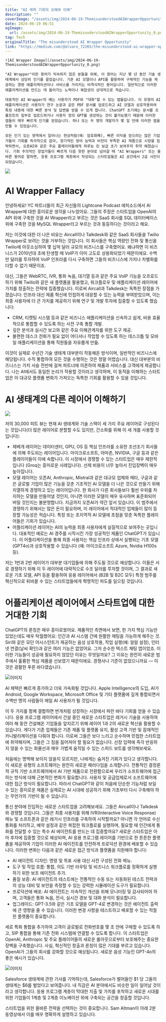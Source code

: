 ```yaml
---
title: "AI 래퍼 기회의 오해와 이해"
description: ""
coverImage: "/assets/img/2024-06-19-ThemisunderstoodAIWrapperOpportunity_0.png"
date: 2024-06-19 06:51
ogImage: 
  url: /assets/img/2024-06-19-ThemisunderstoodAIWrapperOpportunity_0.png
tag: Tech
originalTitle: "The misunderstood AI Wrapper Opportunity"
link: "https://medium.com/@alvaro_72265/the-misunderstood-ai-wrapper-opportunity-afabb3c74f31"
---
```



```
![AI Wrapper Image](/assets/img/2024-06-19-ThemisunderstoodAIWrapperOpportunity_0.png)

"AI Wrapper"이란 용어가 익숙하지 않은 분들을 위해, 이 용어는 지난 몇 년 동안 기술 생태계에서 상당히 인기를 끌었습니다. 기존 AI 모델이나 API를 활용하여 구체적인 기능을 제공하는 경량 애플리케이션이나 서비스를 가리키는 비격식적인 용어입니다. 일반적으로 이러한 애플리케이션을 만드는 데 들어가는 노력이나 복잡성이 상대적으로 적습니다.

대표적인 AI Wrapper의 예는 사용자가 PDF와 "대화"할 수 있는 앱들입니다. 이 유형의 AI 애플리케이션은 사용자가 연구 논문과 같은 PDF 문서를 업로드하고 AI 모델과 상호작용하여 특정 내용에 대한 빠른 분석 및 답변을 얻을 수 있게 합니다. ChatGPT 초기에는 문서를 프롬프트의 일부로 업로드하거나 사용자 정의 GPT를 생성하는 것이 불가능했기 때문에 이러한 앱들이 매우 빠르게 인기를 얻었습니다. 하나 또는 두 명의 개발자가 몇 일 만에 이러한 앱을 만들 수 있었습니다.

모든 인기 있는 영역에서 일어나는 현상처럼(예: 암호화폐), 빠른 이익을 얻으려는 많은 기업가들이 기회를 즉각적으로 잡아, 장기적인 방어 능력과 비전이 부족한 AI 제품으로 시장을 침략하면서, 오픈AI와 같은 주요 플레이어들에게 하루능 린 보급 초기 보여주자 취약 해졌습니다. 기회 주의적인 창업가들이 빠르게 다음 핫한 분야로 넘어갈 때 "AI Wrappers" 또는 올바른 용어로 말하면, 응용 프로그램 계층에서 작성되는 스타트업들은 AI 공간에서 2급 시민이 되었습니다.
```

<div class="content-ad"></div>

<img src="/assets/img/2024-06-19-ThemisunderstoodAIWrapperOpportunity_1.png" />

# AI Wrapper Fallacy

안녕하세요! YC 파트너들이 최근 자신들의 Lightcone Podcast 에피소드에서 AI Wrapper에 대한 흥미로운 생각을 나누었어요. 그들의 주장은 스타트업을 OpenAI의 API 위에 구축한 것을 AI Wrapper라고 부르는 것은 SaaS 회사를 SQL 데이터베이스 위에 구축한 것을 MySQL Wrapper라고 부르는 것과 동등하다는 것이라고 해요.

저는 이것에 대한 더 나은 비유는 Aircall이나 Talkdesk와 같은 SaaS 회사들을 Twilio Wrapper로 보려는 것을 거부하는 것입니다. 이 회사들은 핵심 역량인 전화 및 통신을 Twilio에 아웃소싱하여 몇 십억 달러 규모의 비즈니스를 구축했어요. 왜냐하면 이 비즈니스가 2010년대 초에 탄생할 때 VoIP가 이미 고도로 상용화되었기 때문이에요. 수백만 달러를 투자하여 VoIP 인프라를 다시 구축하면 그들의 비즈니스에 가치나 차별화를 더할 수 없기 때문이죠.

<div class="content-ad"></div>

대신, 그들은 WebRTC, IVR, 통화 녹음, 대기열 등과 같은 주요 VoIP 기능을 오프로드하기 위해 Twilio와 같은 새 플랫폼을 활용했고, 워크플로우 및 애플리케이션 레이어에 가치를 창출하는 전략에 집중했습니다. 이로써 Aircall과 Talkdesk는 독특한 장점을 가졌습니다: 인프라 대신 제품 혁신에 민첩하게 대응할 수 있는 능력을 부여받았으며, 이는 최종 사용자에 더 큰 가치를 제공하기 위해 연구 및 개발 투자에 집중할 수 있도록 했습니다:

- CRM, 티켓팅 시스템 등과 같은 비즈니스 애플리케이션을 신속하고 쉽게, 비용 효율적으로 통합할 수 있도록 하는 사전 구축 통합 개발.
- 깊은 분석과 실시간 보고와 같은 주요 이해관계자를 위한 도구 제공.
- 불편한 데스크 전화가 필요 없이 어디서나 작업할 수 있도록 하는 데스크톱 및 모바일 애플리케이션을 통해 직원들을 자유롭게 만듦.

이것이 실제로 수년간 기술 생태계 대부분이 작동해온 방식이며, 일반적인 비즈니스에 해당됩니다. 수직 통합하여 모든 것을 수행하는 것은 정말 어렵습니다. 대신 대부분의 비즈니스는 가치 사슬 전반에 걸쳐 파트너에 의존하여 제품과 서비스를 고객에게 제공합니다. 나는 AI에서도 동일한 논리가 작용할 것이라고 생각하며, 이 동적을 이해하는 스타트업은 이 대규모 플랫폼 변화가 가져오는 독특한 기회를 활용할 수 있을 것입니다.

# AI 생태계의 다른 레이어 이해하기

<div class="content-ad"></div>

<img src="/assets/img/2024-06-19-ThemisunderstoodAIWrapperOpportunity_2.png" />

저의 30,000 피트 뷰는 현재 AI 생태계와 기술 스택이 세 가지 주요 레이어로 구성된다는 것입니다(더 많은 레이어로 분할할 수도 있지만, 간소화를 위해 이 세 개를 사용할 것입니다):

- 제베개 레이어는 데이터센터, GPU, OS 등 핵심 인프라를 소유한 조선조기 회사들에 의해 주도되는 레이어입니다. 마이크로소프트, 아마존, NVIDIA, 구글 등과 같은 플레이어들이 이에 속합니다. 이 시장에서 경쟁할 수 있는 스타트업은 매우 제한적입니다 (Groq는 흥미로운 사례입니다). 선제 비용이 너무 높아서 진입장벽이 매우 높아집니다.
- 모델 레이어는 오픈AI, Anthropic, Mistral과 같은 대규모 업체와 메타, 구글과 같은 글로벌 기업이 많은 기능을 갖춘 기초적인 AI 모델을 더 나은 것으로 만들기 위해 치열하게 경쟁하고 있는 레이어입니다. 한 회사가 다른 회사들보다 훨씬 우위를 차지하는 모델을 만들어낼 것인지, 아니면 이러한 모델이 매우 유사하며 표준화되어 버릴 것인지는 불분명합니다. 지금까지 오픈AI가 약간 앞서 있습니다. 이 범주에서 경쟁하기 위해서는 많은 돈이 필요하며, 이 레이어에서 적대적인 업체들이 많이 등장할 가능성은 적습니다. 특정 또는 초지역적 AI 모델에 초점을 맞춘 독특한 플레이어들은 기회가 있습니다.
- 어플리케이션 레이어는 AI의 능력을 최종 사용자에게 실질적으로 보여주는 곳입니다. 대표적인 예로는 AI 경주를 시작시킨 가장 성공적인 제품인 ChatGPT가 있습니다. 이 어플리케이션을 통해 최종 사용자는 핵심 인프라 상에서 실행되는 기초 모델(GPT4o)과 상호작용할 수 있습니다 (예: 마이크로소프트 Azure, Nvidia H100s 등).

저는 1번과 2번 레이어가 대부분 대기업들에 의해 주도될 것으로 예상합니다. 이들은 서로 경쟁하기 위해 이 두 레이어에 대략적으로 수조 달러를 투자할 것이며, 그 결과로 새로운 기초 모델, API 등을 활용하여 응용 레이어에서 (B2B 및 B2C 모두) 특정 범주를 혁신적으로 뒤바꿀 수 있는 스타트업들에게 혁명적인 파도를 일으킬 것입니다.

<div class="content-ad"></div>

# 어플리케이션 레이어에서 스타트업에 대한 거대한 기회

ChatGPT의 론칭은 매우 흥미로웠어요. 제품적인 측면에서 보면, 한 가지 핵심 기능만 있었는데도 매우 탁월했어요: 인간과 AI 시스템 간에 원활한 채팅을 가능하게 해주는 것. Siri와 같은 모던 어시스턴트가 제공하는 음성 상호작용, 작업 실행(예: 알람 설정), 인터넷 연결(날씨 확인)과 같은 여러 기능은 없었어요. 그저 순수한 텍스트 채팅 앱이었죠. 이러한 기능들이 성공에 필요하지 않았던 이유는 무엇일까요? 그 이유는 완전히 새로운 범주에서 훌륭한 핵심 제품을 선보였기 때문이에요. 경쟁사나 기준이 없었으니까요 — 이것은 광활한 푸른 바다였습니다.

![이미지](/assets/img/2024-06-19-ThemisunderstoodAIWrapperOpportunity_3.png)

AI 채택은 빠르게 증가하고 더욱 가속화될 것입니다. Apple Intelligence의 도입, AI가 Android, Google Workspace, Microsoft Office 및 기타 플랫폼에 깊게 통합되면서 수백만 명의 사람들이 매일 AI 사용자가 될 것입니다.

<div class="content-ad"></div>

이 두 가지를 함께 결합하면 번개처럼 성장하는 시장에서 파란 바다 기회를 얻을 수 있습니다. 응용 프로그램 레이어에서 건설 중인 새로운 스타트업은 레거시 기술을 사용하여 여러 해 동안 건설해온 기업들을 앞지르기 위해 레이어 1과 2의 새로운 혁신을 활용할 수 있습니다. 게다가 기존 업체들은 기존 제품 및 플랫폼 유지, 활성 고객 기반 및 잠재적인 카니발리제이션을 다뤄야 합니다. 이로써 그들은 보다 느리고 순수하며 민첩한 스타트업에 취약해지며, 그들은 그 짐을 짊어져야 할 필요가 없습니다. 선장 입력에 즉각 반응하지 않을 수 있는 화물선과 매우 가볍게 움직일 수 있는 스피드 보트를 생각해보세요.

처음에는 명백해 보이지 않을지 모르지만, 나에게는 숨겨진 기회가 있다고 생각합니다. 이 새로운 유형의 소프트웨어는 완전히 새로운 패러다임을 소개합니다. 전통적인 결정론적 규칙 기반 소프트웨어에서 AI 기반 제품으로 전환함으로써 우리가 소프트웨어에 접근하는 방식에 대해 근본적인 변화가 필요합니다. 사용자 및 공급업체로서 소프트웨어에 대한 접근 방식이 필요합니다. 따라서 ChatGPT와 같이 처음에 단순한 기능처럼 보일 수 있는 흥미로운 제품은 실제로는 AI 시대에 성공하기 위해 기초부터 다시 구축해야 하는 무언가의 기반이 될 수 있습니다.

통신 분야에 진입하는 새로운 스타트업을 고려해보세요. 그들은 Aircall이나 Talkdesk와 경쟁할 것입니다. 그들은 최종 사용자를 위해 IVR(Interactive Voice Response) 메뉴 및 소프트폰과 같은 레거시 인프라를 구축하여 시작할까요? 아니면 각 언어로 수신 통화를 처리하고, 예약 설정과 같은 복잡한 워크플로를 실행하며, 필요할 때 인간에게 통화를 전달할 수 있는 특수 AI 에이전트를 만드는 데 집중할까요? 새로운 스타트업은 아마 후자에 집중할 것으로 예상되며, AI 응용 프로그램 레이어를 기반으로 한 튼튼한 플랫폼을 제공하여 기업이 이러한 AI 에이전트를 안전하게 프로덕션 환경에 배포할 수 있습니다. 이러한 변화는 다음과 같은 새로운 접근 방식과 플랫폼을 지원해야 합니다:

- AI 에이전트 디자인: 명령 및 목표 사용 대신 사전 구성된 전화 메뉴.
- 도구 및 작업 흐름: 통합, 의도 기반 라우팅 및 비즈니스 워크플로를 정확하게 실행하기 위한 보조 에이전트 추가.
- 품질 보증: AI 에이전트의 테스트에는 전통적인 수동 또는 자동화된 테스트 전략과의 성능 대비 및 보안을 측정할 수 있는 강력한 시뮬레이션 도구가 필요합니다.
- 프로덕션에 배포: AI 에이전트는 지속적인 개선을 위해 모니터링 및 감사되어야 하며, 고객들은 통화 녹음, 전사, 실시간 경보 및 대화 분석이 필요합니다.
- 업그레이드: GPT-3.5와 같은 기초 모델을 GPT-4로 변경하는 것은 에이전트 출력에 큰 영향을 줄 수 있습니다. 이러한 변경 사항을 테스트하고 배포할 수 있는 적절한 플랫폼이 중요합니다.

<div class="content-ad"></div>

세로 특화 통합을 추가하여 고객이 글로벌로 전화번호를 몇 초 안에 구매할 수 있도록 하고, SIP 통합을 통해 기존 전화 시스템에 연결할 수 있도록 합니다. 이 스타트업은 OpenAI, Anthropic 및 주요 플레이어들의 새로운 롤아웃으로부터 보호해주는 중요한 장벽을 구축했습니다. 사실, 혁신적인 창출과 론칭이 많은 기대를 부르고 있습니다. OpenAI가 그들의 회사를 강화할 것으로 예상됩니다. 새로운 음성 기능인 GPT-4o의 좋은 예시가 있습니다.

![이미지](/assets/img/2024-06-19-ThemisunderstoodAIWrapperOpportunity_4.png)

Salesforce 생태계에 관한 기사를 기억하는데, Salesforce가 벌어들인 $1 당 그들의 생태계는 $6를 벌었다고 보여줍니다. 내 직감은 AI 분야에서도 비슷한 일이 일어날 것이라고 생각합니다. 응용 프로그램 계층이 막대한 지출 및 가치를 포착하고 새로운 시대를 위한 기업들이 1계층 및 2계층 이노베이션 위에 구축되는 공간을 창출할 것입니다.

스타트업을 위한 올바른 전략을 선택하는 것이 중요합니다. Sam Altman이 아래 2분 동영상에서 이를 매우 명확하게 설명하고 있습니다.